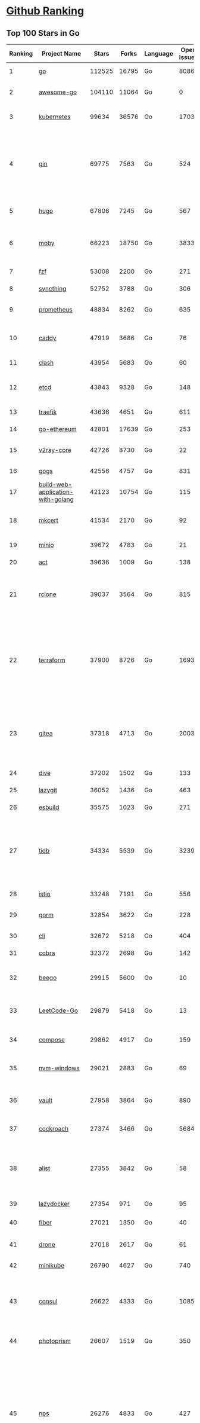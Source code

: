 [Github Ranking](../README.md)
==========

## Top 100 Stars in Go

| Ranking | Project Name | Stars | Forks | Language | Open Issues | Description | Last Commit |
| ------- | ------------ | ----- | ----- | -------- | ----------- | ----------- | ----------- |
| 1 | [go](https://github.com/golang/go) | 112525 | 16795 | Go | 8086 | The Go programming language | 2023-07-02T22:26:06Z |
| 2 | [awesome-go](https://github.com/avelino/awesome-go) | 104110 | 11064 | Go | 0 | A curated list of awesome Go frameworks, libraries and software | 2023-06-30T10:36:49Z |
| 3 | [kubernetes](https://github.com/kubernetes/kubernetes) | 99634 | 36576 | Go | 1703 | Production-Grade Container Scheduling and Management | 2023-07-03T02:32:02Z |
| 4 | [gin](https://github.com/gin-gonic/gin) | 69775 | 7563 | Go | 524 | Gin is a HTTP web framework written in Go (Golang). It features a Martini-like API with much better performance -- up to 40 times faster. If you need smashing performance, get yourself some Gin. | 2023-06-29T14:00:13Z |
| 5 | [hugo](https://github.com/gohugoio/hugo) | 67806 | 7245 | Go | 567 | The world’s fastest framework for building websites. | 2023-07-02T11:04:12Z |
| 6 | [moby](https://github.com/moby/moby) | 66223 | 18750 | Go | 3833 | Moby Project - a collaborative project for the container ecosystem to assemble container-based systems | 2023-07-02T21:37:29Z |
| 7 | [fzf](https://github.com/junegunn/fzf) | 53008 | 2200 | Go | 271 | :cherry_blossom: A command-line fuzzy finder | 2023-06-26T13:59:30Z |
| 8 | [syncthing](https://github.com/syncthing/syncthing) | 52752 | 3788 | Go | 306 | Open Source Continuous File Synchronization | 2023-07-02T01:30:29Z |
| 9 | [prometheus](https://github.com/prometheus/prometheus) | 48834 | 8262 | Go | 635 | The Prometheus monitoring system and time series database. | 2023-07-02T09:00:56Z |
| 10 | [caddy](https://github.com/caddyserver/caddy) | 47919 | 3686 | Go | 76 | Fast and extensible multi-platform HTTP/1-2-3 web server with automatic HTTPS | 2023-07-02T20:25:54Z |
| 11 | [clash](https://github.com/Dreamacro/clash) | 43954 | 5683 | Go | 60 | A rule-based tunnel in Go. | 2023-07-03T01:37:55Z |
| 12 | [etcd](https://github.com/etcd-io/etcd) | 43843 | 9328 | Go | 148 | Distributed reliable key-value store for the most critical data of a distributed system | 2023-07-02T20:24:19Z |
| 13 | [traefik](https://github.com/traefik/traefik) | 43636 | 4651 | Go | 611 | The Cloud Native Application Proxy | 2023-07-02T02:21:29Z |
| 14 | [go-ethereum](https://github.com/ethereum/go-ethereum) | 42801 | 17639 | Go | 253 | Official Go implementation of the Ethereum protocol | 2023-07-02T17:16:28Z |
| 15 | [v2ray-core](https://github.com/v2ray/v2ray-core) | 42726 | 8730 | Go | 22 | A platform for building proxies to bypass network restrictions. | 2023-07-01T02:08:43Z |
| 16 | [gogs](https://github.com/gogs/gogs) | 42556 | 4757 | Go | 831 | Gogs is a painless self-hosted Git service | 2023-06-26T10:58:45Z |
| 17 | [build-web-application-with-golang](https://github.com/astaxie/build-web-application-with-golang) | 42123 | 10754 | Go | 115 | A golang ebook intro how to build a web with golang | 2023-04-20T09:00:38Z |
| 18 | [mkcert](https://github.com/FiloSottile/mkcert) | 41534 | 2170 | Go | 92 | A simple zero-config tool to make locally trusted development certificates with any names you'd like. | 2023-06-29T07:02:42Z |
| 19 | [minio](https://github.com/minio/minio) | 39672 | 4783 | Go | 21 | High Performance Object Storage for AI | 2023-07-02T06:09:11Z |
| 20 | [act](https://github.com/nektos/act) | 39636 | 1009 | Go | 138 | Run your GitHub Actions locally 🚀 | 2023-07-03T02:44:16Z |
| 21 | [rclone](https://github.com/rclone/rclone) | 39037 | 3564 | Go | 815 | "rsync for cloud storage" - Google Drive, S3, Dropbox, Backblaze B2, One Drive, Swift, Hubic, Wasabi, Google Cloud Storage, Yandex Files | 2023-07-02T14:55:39Z |
| 22 | [terraform](https://github.com/hashicorp/terraform) | 37900 | 8726 | Go | 1693 | Terraform enables you to safely and predictably create, change, and improve infrastructure. It is an open source tool that codifies APIs into declarative configuration files that can be shared amongst team members, treated as code, edited, reviewed, and versioned. | 2023-07-01T00:11:39Z |
| 23 | [gitea](https://github.com/go-gitea/gitea) | 37318 | 4713 | Go | 2003 | Git with a cup of tea! Painless self-hosted all-in-one software development service, including Git hosting, code review, team collaboration, package registry and CI/CD | 2023-07-03T02:33:46Z |
| 24 | [dive](https://github.com/wagoodman/dive) | 37202 | 1502 | Go | 133 | A tool for exploring each layer in a docker image | 2023-06-18T05:33:40Z |
| 25 | [lazygit](https://github.com/jesseduffield/lazygit) | 36052 | 1436 | Go | 463 | simple terminal UI for git commands | 2023-07-03T02:57:28Z |
| 26 | [esbuild](https://github.com/evanw/esbuild) | 35575 | 1023 | Go | 271 | An extremely fast bundler for the web | 2023-07-01T06:04:43Z |
| 27 | [tidb](https://github.com/pingcap/tidb) | 34334 | 5539 | Go | 3239 | TiDB is an open-source, cloud-native, distributed, MySQL-Compatible database for elastic scale and real-time analytics. Try AI-powered Chat2Query free at : https://tidbcloud.com/free-trial | 2023-07-03T02:56:19Z |
| 28 | [istio](https://github.com/istio/istio) | 33248 | 7191 | Go | 556 | Connect, secure, control, and observe services. | 2023-07-03T02:00:45Z |
| 29 | [gorm](https://github.com/go-gorm/gorm) | 32854 | 3622 | Go | 228 | The fantastic ORM library for Golang, aims to be developer friendly | 2023-06-29T07:33:14Z |
| 30 | [cli](https://github.com/cli/cli) | 32672 | 5218 | Go | 404 | GitHub’s official command line tool | 2023-07-03T02:30:40Z |
| 31 | [cobra](https://github.com/spf13/cobra) | 32372 | 2698 | Go | 142 | A Commander for modern Go CLI interactions | 2023-07-01T20:00:39Z |
| 32 | [beego](https://github.com/beego/beego) | 29915 | 5600 | Go | 10 | beego is an open-source, high-performance web framework for the Go programming language. | 2023-07-03T01:33:28Z |
| 33 | [LeetCode-Go](https://github.com/halfrost/LeetCode-Go) | 29879 | 5418 | Go | 13 | ✅ Solutions to LeetCode by Go, 100% test coverage, runtime beats 100% / LeetCode 题解 | 2023-04-08T04:02:08Z |
| 34 | [compose](https://github.com/docker/compose) | 29862 | 4917 | Go | 159 | Define and run multi-container applications with Docker | 2023-07-02T11:54:36Z |
| 35 | [nvm-windows](https://github.com/coreybutler/nvm-windows) | 29021 | 2883 | Go | 69 | A node.js version management utility for Windows. Ironically written in Go. | 2023-05-13T02:32:29Z |
| 36 | [vault](https://github.com/hashicorp/vault) | 27958 | 3864 | Go | 890 | A tool for secrets management, encryption as a service, and privileged access management | 2023-07-02T15:58:18Z |
| 37 | [cockroach](https://github.com/cockroachdb/cockroach) | 27374 | 3466 | Go | 5684 | CockroachDB - the open source, cloud-native distributed SQL database. | 2023-07-03T02:42:27Z |
| 38 | [alist](https://github.com/alist-org/alist) | 27355 | 3842 | Go | 58 | 🗂️A file list program that supports multiple storages, powered by Gin and Solidjs. / 一个支持多存储的文件列表程序，使用 Gin 和 Solidjs。 | 2023-06-30T21:04:08Z |
| 39 | [lazydocker](https://github.com/jesseduffield/lazydocker) | 27354 | 971 | Go | 95 | The lazier way to manage everything docker | 2023-06-16T03:05:18Z |
| 40 | [fiber](https://github.com/gofiber/fiber) | 27021 | 1350 | Go | 40 | ⚡️ Express inspired web framework written in Go | 2023-06-30T23:24:23Z |
| 41 | [drone](https://github.com/harness/drone) | 27018 | 2617 | Go | 61 | Drone is a Container-Native, Continuous Delivery Platform | 2023-06-29T16:04:31Z |
| 42 | [minikube](https://github.com/kubernetes/minikube) | 26790 | 4627 | Go | 740 | Run Kubernetes locally | 2023-07-02T20:17:30Z |
| 43 | [consul](https://github.com/hashicorp/consul) | 26622 | 4333 | Go | 1085 | Consul is a distributed, highly available, and data center aware solution to connect and configure applications across dynamic, distributed infrastructure. | 2023-07-02T13:36:34Z |
| 44 | [photoprism](https://github.com/photoprism/photoprism) | 26607 | 1519 | Go | 350 | AI-Powered Photos App for the Decentralized Web 🌈💎✨ | 2023-06-29T17:36:09Z |
| 45 | [nps](https://github.com/ehang-io/nps) | 26276 | 4833 | Go | 427 | 一款轻量级、高性能、功能强大的内网穿透代理服务器。支持tcp、udp、socks5、http等几乎所有流量转发，可用来访问内网网站、本地支付接口调试、ssh访问、远程桌面，内网dns解析、内网socks5代理等等……，并带有功能强大的web管理端。a lightweight, high-performance, powerful intranet penetration proxy server, with a powerful web management terminal. | 2023-07-01T07:18:40Z |
| 46 | [echo](https://github.com/labstack/echo) | 25968 | 2152 | Go | 41 | High performance, minimalist Go web framework | 2023-06-29T07:27:43Z |
| 47 | [portainer](https://github.com/portainer/portainer) | 25893 | 2188 | Go | 990 | Making Docker and Kubernetes management easy. | 2023-07-02T22:18:52Z |
| 48 | [influxdb](https://github.com/influxdata/influxdb) | 25715 | 3396 | Go | 1717 | Scalable datastore for metrics, events, and real-time analytics | 2023-06-30T15:55:10Z |
| 49 | [kit](https://github.com/go-kit/kit) | 25134 | 2426 | Go | 35 | A standard library for microservices. | 2023-06-13T22:13:23Z |
| 50 | [helm](https://github.com/helm/helm) | 24572 | 6714 | Go | 284 | The Kubernetes Package Manager | 2023-07-02T12:49:09Z |
| 51 | [kit](https://github.com/go-kit/kit) | 25134 | 2426 | Go | 35 | A standard library for microservices. | 2023-06-13T22:13:23Z |
| 52 | [go-zero](https://github.com/zeromicro/go-zero) | 24758 | 3492 | Go | 281 | A cloud-native Go microservices framework with cli tool for productivity. | 2023-07-01T05:54:19Z |
| 53 | [helm](https://github.com/helm/helm) | 24572 | 6714 | Go | 284 | The Kubernetes Package Manager | 2023-07-02T12:49:09Z |
| 54 | [pocketbase](https://github.com/pocketbase/pocketbase) | 24356 | 996 | Go | 43 | Open Source realtime backend in 1 file | 2023-07-02T02:26:27Z |
| 55 | [iris](https://github.com/kataras/iris) | 24097 | 2480 | Go | 84 | The fastest HTTP/2 Go Web Framework. New, modern and easy to learn. Fast development with Code you control. Unbeatable cost-performance ratio :rocket: | 2023-07-01T13:50:06Z |
| 56 | [nsq](https://github.com/nsqio/nsq) | 23586 | 2867 | Go | 52 | A realtime distributed messaging platform | 2023-06-20T07:30:29Z |
| 57 | [k3s](https://github.com/k3s-io/k3s) | 23460 | 2065 | Go | 88 | Lightweight Kubernetes | 2023-07-02T18:09:58Z |
| 58 | [viper](https://github.com/spf13/viper) | 23307 | 1917 | Go | 374 | Go configuration with fangs | 2023-06-29T04:50:17Z |
| 59 | [faas](https://github.com/openfaas/faas) | 23217 | 1856 | Go | 27 | OpenFaaS - Serverless Functions Made Simple | 2023-06-28T07:33:04Z |
| 60 | [v2ray-core](https://github.com/v2fly/v2ray-core) | 23081 | 3669 | Go | 37 | A platform for building proxies to bypass network restrictions. | 2023-07-02T01:48:48Z |
| 61 | [croc](https://github.com/schollz/croc) | 23068 | 988 | Go | 101 | Easily and securely send things from one computer to another :crocodile: :package: | 2023-06-30T21:22:56Z |
| 62 | [ngrok](https://github.com/inconshreveable/ngrok) | 23045 | 4291 | Go | 223 | Introspected tunnels to localhost | 2023-05-07T13:38:08Z |
| 63 | [logrus](https://github.com/sirupsen/logrus) | 22862 | 2251 | Go | 2 | Structured, pluggable logging for Go. | 2023-06-21T05:05:34Z |
| 64 | [docker_practice](https://github.com/yeasy/docker_practice) | 22590 | 5556 | Go | 3 | Learn and understand Docker&Container technologies, with real DevOps practice! | 2023-07-03T02:55:34Z |
| 65 | [hub](https://github.com/mislav/hub) | 22471 | 2391 | Go | 238 | A command-line tool that makes git easier to use with GitHub. | 2023-06-21T15:54:38Z |
| 66 | [go-patterns](https://github.com/tmrts/go-patterns) | 22404 | 2061 | Go | 17 | Curated list of Go design patterns, recipes and idioms | 2023-04-30T11:12:57Z |
| 67 | [micro](https://github.com/zyedidia/micro) | 21729 | 1122 | Go | 689 | A modern and intuitive terminal-based text editor | 2023-07-03T01:41:39Z |
| 68 | [dapr](https://github.com/dapr/dapr) | 21473 | 1672 | Go | 372 | Dapr is a portable, event-driven, runtime for building distributed applications across cloud and edge. | 2023-07-02T18:52:56Z |
| 69 | [vegeta](https://github.com/tsenart/vegeta) | 21397 | 1292 | Go | 90 | HTTP load testing tool and library. It's over 9000! | 2023-06-30T15:37:25Z |
| 70 | [lux](https://github.com/iawia002/lux) | 21349 | 2518 | Go | 441 | 👾 Fast and simple video download library and CLI tool written in Go | 2023-07-01T07:30:35Z |
| 71 | [k9s](https://github.com/derailed/k9s) | 21264 | 1373 | Go | 402 | 🐶 Kubernetes CLI To Manage Your Clusters In Style! | 2023-06-30T19:10:20Z |
| 72 | [rancher](https://github.com/rancher/rancher) | 21248 | 2827 | Go | 2391 | Complete container management platform | 2023-07-02T02:48:52Z |
| 73 | [kratos](https://github.com/go-kratos/kratos) | 20913 | 3834 | Go | 84 | Your ultimate Go microservices framework for the cloud-native era. | 2023-06-30T15:28:48Z |
| 74 | [k6](https://github.com/grafana/k6) | 20803 | 1093 | Go | 408 | A modern load testing tool, using Go and JavaScript - https://k6.io | 2023-07-02T12:37:17Z |
| 75 | [delve](https://github.com/go-delve/delve) | 20721 | 2070 | Go | 97 | Delve is a debugger for the Go programming language. | 2023-07-02T22:28:27Z |
| 76 | [milvus](https://github.com/milvus-io/milvus) | 20698 | 2319 | Go | 528 | A cloud-native vector database, storage for next generation AI applications | 2023-07-03T02:51:59Z |
| 77 | [fyne](https://github.com/fyne-io/fyne) | 20673 | 1151 | Go | 531 | Cross platform GUI toolkit in Go inspired by Material Design | 2023-07-03T03:00:10Z |
| 78 | [go-micro](https://github.com/go-micro/go-micro) | 20597 | 2296 | Go | 72 | A Go microservices framework | 2023-05-27T02:36:38Z |
| 79 | [restic](https://github.com/restic/restic) | 20584 | 1312 | Go | 381 | Fast, secure, efficient backup program | 2023-07-02T19:45:02Z |
| 80 | [harbor](https://github.com/goharbor/harbor) | 20364 | 4425 | Go | 537 | An open source trusted cloud native registry project that stores, signs, and scans content. | 2023-07-03T02:58:15Z |
| 81 | [cli](https://github.com/urfave/cli) | 20349 | 1689 | Go | 32 | A simple, fast, and fun package for building command line apps in Go | 2023-07-01T05:12:00Z |
| 82 | [testify](https://github.com/stretchr/testify) | 20016 | 1469 | Go | 279 | A toolkit with common assertions and mocks that plays nicely with the standard library | 2023-06-22T17:46:45Z |
| 83 | [filebrowser](https://github.com/filebrowser/filebrowser) | 19962 | 2396 | Go | 65 | 📂 Web File Browser | 2023-06-27T06:09:42Z |
| 84 | [colly](https://github.com/gocolly/colly) | 19851 | 1614 | Go | 142 | Elegant Scraper and Crawler Framework for Golang | 2023-06-22T13:54:05Z |
| 85 | [learn-go-with-tests](https://github.com/quii/learn-go-with-tests) | 19772 | 2604 | Go | 37 | Learn Go with test-driven development | 2023-06-16T05:16:47Z |
| 86 | [fasthttp](https://github.com/valyala/fasthttp) | 19760 | 1654 | Go | 65 | Fast HTTP package for Go. Tuned for high performance. Zero memory allocations in hot paths. Up to 10x faster than net/http | 2023-07-02T10:40:26Z |
| 87 | [loki](https://github.com/grafana/loki) | 19457 | 2808 | Go | 923 | Like Prometheus, but for logs. | 2023-07-03T03:00:45Z |
| 88 | [dgraph](https://github.com/dgraph-io/dgraph) | 19403 | 1465 | Go | 198 | Native GraphQL Database with graph backend | 2023-07-01T08:45:49Z |
| 89 | [websocket](https://github.com/gorilla/websocket) | 19245 | 3355 | Go | 28 | A fast, well-tested and widely used WebSocket implementation for Go. | 2022-12-09T16:03:16Z |
| 90 | [zap](https://github.com/uber-go/zap) | 19019 | 1345 | Go | 96 | Blazing fast, structured, leveled logging in Go. | 2023-05-22T16:00:55Z |
| 91 | [bubbletea](https://github.com/charmbracelet/bubbletea) | 18753 | 596 | Go | 37 | A powerful little TUI framework 🏗 | 2023-06-29T23:37:49Z |
| 92 | [grpc-go](https://github.com/grpc/grpc-go) | 18387 | 4031 | Go | 127 | The Go language implementation of gRPC. HTTP/2 based RPC | 2023-07-03T01:39:32Z |
| 93 | [podman](https://github.com/containers/podman) | 18377 | 1987 | Go | 465 | Podman: A tool for managing OCI containers and pods. | 2023-07-02T23:41:19Z |
| 94 | [Cloudreve](https://github.com/cloudreve/Cloudreve) | 18363 | 3069 | Go | 213 | 🌩支持多家云存储的云盘系统 (Self-hosted file management and sharing system, supports multiple storage providers) | 2023-07-02T15:27:50Z |
| 95 | [mux](https://github.com/gorilla/mux) | 18240 | 1761 | Go | 15 | A powerful HTTP router and URL matcher for building Go web servers with 🦍 | 2022-12-09T15:56:57Z |
| 96 | [trivy](https://github.com/aquasecurity/trivy) | 17939 | 1780 | Go | 135 | Find vulnerabilities, misconfigurations, secrets, SBOM in containers, Kubernetes, code repositories, clouds and more | 2023-07-03T02:32:29Z |
| 97 | [jaeger](https://github.com/jaegertracing/jaeger) | 17870 | 2151 | Go | 328 | CNCF Jaeger, a Distributed Tracing Platform | 2023-07-02T18:19:25Z |
| 98 | [gotty](https://github.com/yudai/gotty) | 17842 | 1345 | Go | 102 | Share your terminal as a web application | 2023-03-24T15:55:33Z |
| 99 | [seaweedfs](https://github.com/seaweedfs/seaweedfs) | 17745 | 1996 | Go | 181 | SeaweedFS is a fast distributed storage system for blobs, objects, files, and data lake, for billions of files! Blob store has O(1) disk seek, cloud tiering. Filer supports Cloud Drive, cross-DC active-active replication, Kubernetes, POSIX FUSE mount, S3 API, S3 Gateway, Hadoop, WebDAV, encryption, Erasure Coding. | 2023-06-28T11:17:48Z |
| 100 | [AdGuardHome](https://github.com/AdguardTeam/AdGuardHome) | 17680 | 1494 | Go | 859 | Network-wide ads & trackers blocking DNS server | 2023-06-30T15:33:03Z |

